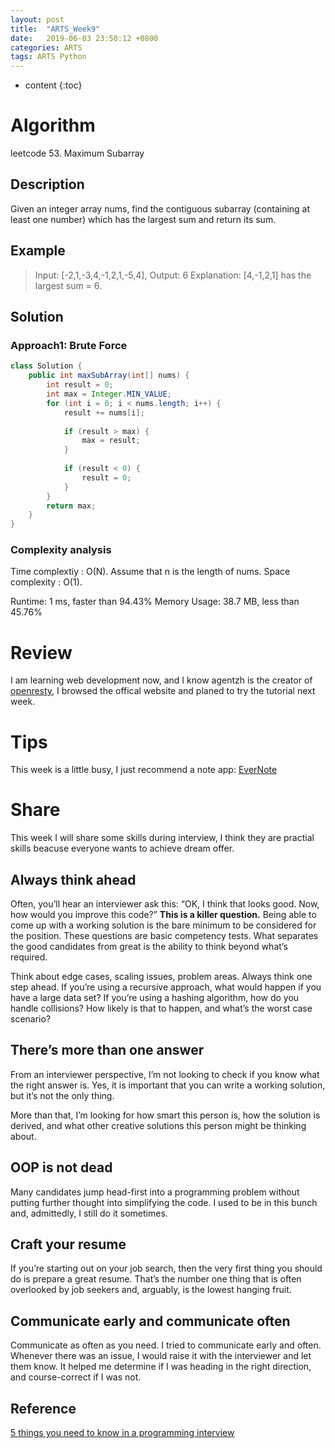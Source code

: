 ```yaml
---
layout: post
title:  "ARTS_Week9"
date:   2019-06-03 23:50:12 +0800
categories: ARTS
tags: ARTS Python 
---
```


* content
{:toc}

# Algorithm
leetcode 53. Maximum Subarray

## Description
Given an integer array nums, find the contiguous subarray (containing at least one number) which has the largest sum and return its sum.

## Example 
> Input: [-2,1,-3,4,-1,2,1,-5,4],
Output: 6
Explanation: [4,-1,2,1] has the largest sum = 6.

## Solution
### Approach1: Brute Force
```java
class Solution {
    public int maxSubArray(int[] nums) {
        int result = 0;
        int max = Integer.MIN_VALUE;
        for (int i = 0; i < nums.length; i++) {
            result += nums[i];
            
            if (result > max) {
                max = result;
            }
            
            if (result < 0) {
                result = 0;
            }
        }
        return max;
    }
}
```

### Complexity analysis
Time complextiy : O(N). Assume that n is the length of nums.
Space complexity : O(1).

Runtime: 1 ms, faster than 94.43% 
Memory Usage: 38.7 MB, less than 45.76%

# Review
I am learning web development now, and I know agentzh is the creator of [openresty][1], I browsed the offical website and planed to try the tutorial next week.

# Tips
This week is a little busy, I just recommend a note app: [EverNote][2]

# Share
This week I will share some skills during interview, I think they are practial skills beacuse everyone wants to achieve dream offer.

## Always think ahead
Often, you’ll hear an interviewer ask this: “OK, I think that looks good. Now, how would you improve this code?” **This is a killer question.** Being able to come up with a working solution is the bare minimum to be considered for the position. These questions are basic competency tests. What separates the good candidates from great is the ability to think beyond what’s required.

Think about edge cases, scaling issues, problem areas. Always think one step ahead. If you’re using a recursive approach, what would happen if you have a large data set? If you’re using a hashing algorithm, how do you handle collisions? How likely is that to happen, and what’s the worst case scenario?

## There’s more than one answer
From an interviewer perspective, I’m not looking to check if you know what the right answer is. Yes, it is important that you can write a working solution, but it’s not the only thing.

More than that, I’m looking for how smart this person is, how the solution is derived, and what other creative solutions this person might be thinking about.

## OOP is not dead
Many candidates jump head-first into a programming problem without putting further thought into simplifying the code. I used to be in this bunch and, admittedly, I still do it sometimes.

## Craft your resume
If you’re starting out on your job search, then the very first thing you should do is prepare a great resume. That’s the number one thing that is often overlooked by job seekers and, arguably, is the lowest hanging fruit.

## Communicate early and communicate often
Communicate as often as you need. I tried to communicate early and often. Whenever there was an issue, I would raise it with the interviewer and let them know. It helped me determine if I was heading in the right direction, and course-correct if I was not.

## Reference
[5 things you need to know in a programming interview][3]


[1]: https://openresty.org/en/getting-started.html
[2]: https://www.yinxiang.com/?referer=en
[3]: https://medium.com/free-code-camp/the-most-important-things-you-need-to-know-for-a-programming-interview-3429ac2454b